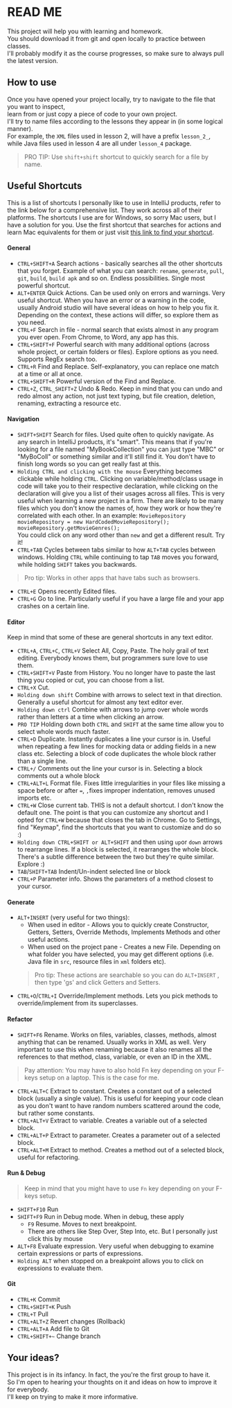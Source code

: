 
# READ ME
This project will help you with learning and homework.   
You should download it from git and open locally to practice between classes.   
I'll probably modify it as the course progresses, so make sure to always pull the latest version.
## How to use
Once you have opened your project locally, try to navigate to the file that you want to inspect,  
learn from or just copy a piece of code to your own project.  
I'll try to name files according to the lessons they appear in (in some logical manner).  
For example, the `XML` files used in lesson 2, will have a prefix `lesson_2_`, while Java files used in lesson 4 are all under `lesson_4` package.
>PRO TIP: Use `shift+shift` shortcut to quickly search for a file by name.
## Useful Shortcuts
This is a list of shortcuts I personally like to use in IntelliJ products, refer to the link below for a comprehensive list. They work across all of their platforms. The shortcuts I use are for Windows, so sorry Mac users, but I have a solution for you. Use the first shortcut that searches for actions and learn Mac equivalents for them or just visit [this link to find your shortcut](https://www.jetbrains.com/help/idea/mastering-keyboard-shortcuts.html).
#### General
- `CTRL+SHIFT+A` Search actions - basically searches all the other shortcuts that you forget. Example of what you can search: `rename`, `generate`, `pull`, `git`, `build`, `build apk` and so on. Endless possibilities. Single most powerful shortcut.
- `ALT+ENTER` Quick Actions. Can be used only on errors and warnings. Very useful shortcut. When you have an error or a warning in the code, usually Android studio will have several ideas on how to help you fix it. Depending on the context, these actions will differ, so explore them as you need.
- `CTRL+F` Search in file - normal search that exists almost in any program you ever open. From Chrome, to Word, any app has this.
- `CTRL+SHIFT+F` Powerful search with many additional options (across whole project, or certain folders or files). Explore options as you need. Supports RegEx search too.
- `CTRL+R` Find and Replace. Self-explanatory, you can replace one match at a time or all at once.
- `CTRL+SHIFT+R` Powerful version of the Find and Replace.
- `CTRL+Z`, `CTRL_SHIFT+Z` Undo & Redo. Keep in mind that you can undo and redo almost any action, not just text typing, but file creation, deletion, renaming, extracting a resource etc.

#### Navigation
- `SHIFT+SHIFT` Search for files. Used quite often to quickly navigate. As any search in IntelliJ products, it's "smart". This means that if you're looking for a file named "MyBookCollection" you can just type "MBC" or "MyBoColl" or something similar and it'll still find it. You don't have to finish long words so you can get really fast at this.
- `Holding CTRL and clicking with the mouse` Everything becomes clickable while holding `CTRL`. Clicking on variable/method/class usage in code will take you to their respective declaration, while clicking on the declaration will give you a list of their usages across all files. This is very useful when learning a new project in a firm. There are likely to be many files which you don't know the names of, how they work or how they're correlated with each other. In an example:
  `MovieRepository movieRepository = new HardCodedMovieRepository();  
  movieRepository.getMovieGenres();`  
  You could click on any word other than `new` and get a different result. Try it!
- `CTRL+TAB` Cycles between tabs similar to how `ALT+TAB` cycles between windows.  Holding `CTRL` while continuing to tap `TAB` moves you forward, while holding `SHIFT` takes you backwards.

> Pro tip: Works in other apps that have tabs such as browsers.

- `CTRL+E` Opens recently Edited files.
- `CTRL+G` Go to line. Particularly useful if you have a large file and your app crashes on a certain line.

#### Editor
Keep in mind that some of these are general shortcuts in any text editor.
- `CTRL+A`, `CTRL+C`, `CTRL+V` Select All, Copy, Paste. The holy grail of text editing. Everybody knows them, but programmers sure love to use them.
- `CTRL+SHIFT+V` Paste from History. You no longer have to paste the last thing you copied or cut, you can choose from a list.
- `CTRL+X` Cut.
- `Holding down shift` Combine with arrows to select text in that direction. Generally a useful shortcut for almost any text editor ever.
- `Holding down ctrl` Combine with arrows to jump over whole words rather than letters at a time when clicking an arrow.
- `PRO TIP` Holding down both `CTRL` and `SHIFT` at the same time allow you to select whole words much faster.
- `CTRL+D` Duplicate. Instantly duplicates a line your cursor is in. Useful when repeating a few lines for mocking data or adding fields in a new class etc. Selecting a block of code duplicates the whole block rather than a single line.
- `CTRL+/` Comments out the line your cursor is in. Selecting a block comments out a whole block
- `CTRL+ALT+L` Format file. Fixes little irregularities in your files like missing a space before or after `=`, `,`fixes improper indentation, removes unused imports etc.
- `CTRL+W` Close current tab. THIS is not a default shortcut. I don't know the default one. The point is that you can customize any shortcut and I opted for `CTRL+W` because that closes the tab in Chrome. Go to Settings, find "Keymap", find the shortcuts that you want to customize and do so :)
- `Holding down CTRL+SHIFT or ALT+SHIFT` and then using `up`or `down` arrows to rearrange lines. If a block is selected, it rearranges the whole block. There's a subtle difference between the two but they're quite similar. Explore :)
- `TAB`/`SHIFT+TAB` Indent/Un-indent selected line or block
- `CTRL+P` Parameter info. Shows the parameters of a method closest to your cursor.
#### Generate
- `ALT+INSERT` (very useful for two things):
    - When used in editor - Allows you to quickly create Constructor, Getters, Setters, Override Methods, Implements Methods and other useful actions.
    - When used on the project pane - Creates a new File. Depending on what folder you have selected, you may get different options (i.e. Java file in `src`, resource files in `xml` folders etc).
  >Pro tip: These actions are searchable so you can do `ALT+INSERT` , then type 'gs' and click Getters and Setters.
- `CTRL+O`/`CTRL+I` Override/Implement methods. Lets you pick methods to override/implement from its superclasses.
#### Refactor
- `SHIFT+F6` Rename. Works on files, variables, classes, methods, almost anything that can be renamed. Usually works in XML as well. Very important to use this when renaming because it also renames all the references to that method, class, variable, or even an ID in the XML.
>Pay attention: You may have to also hold Fn key depending on your F-keys setup on a laptop. This is the case for me.
- `CTRL+ALT+C` Extract to constant. Creates a constant out of a selected block (usually a single value). This is useful for keeping your code clean as you don't want to have random numbers scattered around the code, but rather some constants.
- `CTRL+ALT+V` Extract to variable. Creates a variable out of a selected block.
- `CTRL+ALT+P` Extract to parameter. Creates a parameter out of a selected block.
- `CTRL+ALT+M` Extract to method. Creates a method out of a selected block, useful for refactoring.
#### Run & Debug
>Keep in mind that you might have to use `Fn` key depending on your F-keys setup.
- `SHIFT+F10` Run
- `SHIFT+F9` Run in Debug mode. When in debug, these apply
    - `F9` Resume. Moves to next breakpoint.
    - There are others like Step Over, Step Into, etc. But I personally just click this by mouse
- `ALT+F8` Evaluate expression. Very useful when debugging to examine certain expressions or parts of expressions.
- `Holding ALT` when stopped on a breakpoint allows you to click on expressions to evaluate them.
#### Git
- `CTRL+K` Commit
- `CTRL+SHIFT+K` Push
- `CTRL+T` Pull
- `CTRL+ALT+Z` Revert changes (Rollback)
- `CTRL+ALT+A` Add file to Git
- `CTRL+SHIFT+~` Change branch

## Your ideas?
This project is in its infancy. In fact, the you're the first group to have it.   
So I'm open to hearing your thoughts on it and ideas on how to improve it for everybody.   
I'll keep on trying to make it more informative.